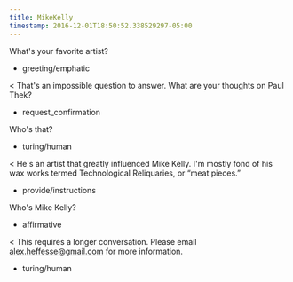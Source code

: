 ```yaml
---
title: MikeKelly
timestamp: 2016-12-01T18:50:52.338529297-05:00
---
```


What's your favorite artist?
* greeting/emphatic

< That's an impossible question to answer. What are your thoughts on Paul Thek?
* request_confirmation

Who's that?
* turing/human

< He's an artist that greatly influenced Mike Kelly. I'm mostly fond of his wax works termed Technological Reliquaries, or “meat pieces.”
* provide/instructions

Who's Mike Kelly?
* affirmative

< This requires a longer conversation. Please email alex.heffesse@gmail.com for more information.
* turing/human
